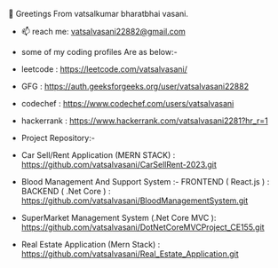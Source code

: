 👋 Greetings From vatsalkumar bharatbhai vasani.
- 📫 reach me: vatsalvasani22882@gmail.com
- some of my coding profiles Are as below:-

- leetcode : https://leetcode.com/vatsalvasani/

- GFG : https://auth.geeksforgeeks.org/user/vatsalvasani22882

- codechef : https://www.codechef.com/users/vatsalvasani

- hackerrank : https://www.hackerrank.com/vatsalvasani2281?hr_r=1




- Project Repository:-

- Car Sell/Rent Application (MERN STACK) : https://github.com/vatsalvasani/CarSellRent-2023.git

- Blood Management And Support System  :- FRONTEND ( React.js ) :
                                          BACKEND ( .Net Core ) : https://github.com/vatsalvasani/BloodManagementSystem.git
  
- SuperMarket Management System (.Net Core MVC ): https://github.com/vatsalvasani/DotNetCoreMVCProject_CE155.git

- Real Estate Application (Mern Stack) :  https://github.com/vatsalvasani/Real_Estate_Application.git
<!--
**vatsalvasani/vatsalvasani** is a ✨ _special_ ✨ repository because its `README.md` (this file) appears on your GitHub profile.

Here are some ideas to get you started:

- 🔭 I’m currently working on ...
- 🌱 I’m currently learning ...
- 👯 I’m looking to collaborate on ...
- 🤔 I’m looking for help with ...
- 💬 Ask me about ...
- 📫 How to reach me: ...
- 😄 Pronouns: ...
- ⚡ Fun fact: ...
-->
